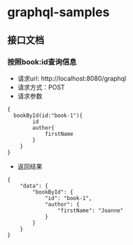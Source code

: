 # graphql-samples
## 接口文档
### 按照book:id查询信息
* 请求url: http://localhost:8080/graphql
* 请求方式：POST
* 请求参数
```
{
  bookById(id:"book-1"){
        id
        author{
            firstName
        }
    }
}
```
* 返回结果
```
{
    "data": {
        "bookById": {
            "id": "book-1",
            "author": {
                "firstName": "Joanne"
            }
        }
    }
}
```

